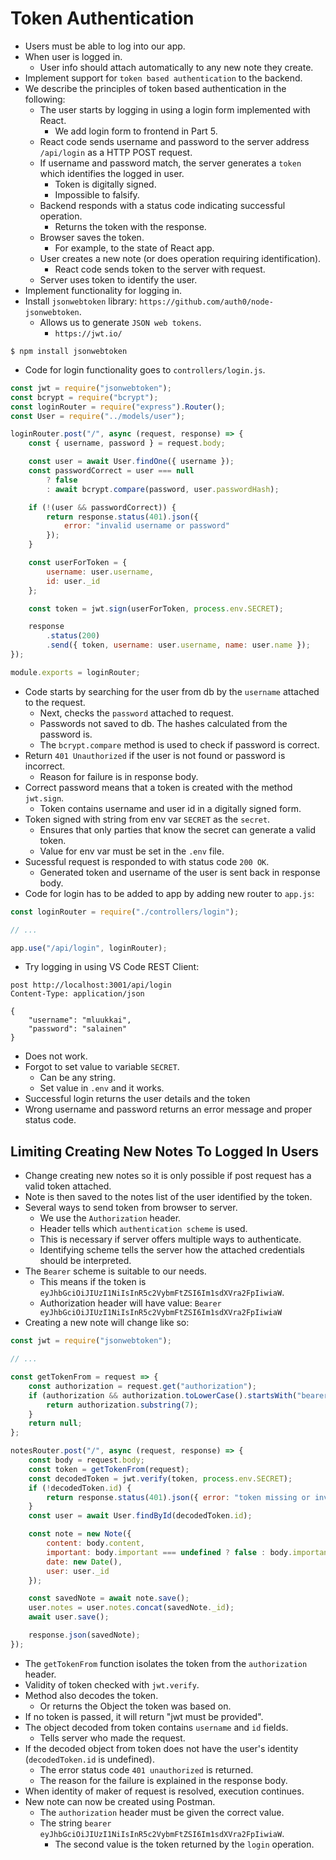 # Token Authentication
- Users must be able to log into our app.
- When user is logged in.
    - User info should attach automatically to any new note they create.
- Implement support for `token based authentication` to the backend.
- We describe the principles of token based authentication in the following:
    - The user starts by logging in using a login form implemented with React.
        - We add login form to frontend in Part 5.
    - React code sends username and password to the server address `/api/login` as a HTTP POST request.
    - If username and password match, the server generates a `token` which identifies the logged in user.
        - Token is digitally signed.
        - Impossible to falsify.
    - Backend responds with a status code indicating successful operation.
        - Returns the token with the response.
    - Browser saves the token.
        - For example, to the state of React app.
    - User creates a new note (or does operation requiring identification).
        - React code sends token to the server with request.
    - Server uses token to identify the user.
- Implement functionality for logging in.
- Install `jsonwebtoken` library: `https://github.com/auth0/node-jsonwebtoken`.
    - Allows us to generate `JSON web tokens`.
        - `https://jwt.io/`
```
$ npm install jsonwebtoken
```
- Code for login functionality goes to `controllers/login.js`.
```js
const jwt = require("jsonwebtoken");
const bcrypt = require("bcrypt");
const loginRouter = require("express").Router();
const User = require("../models/user");

loginRouter.post("/", async (request, response) => {
    const { username, password } = request.body;

    const user = await User.findOne({ username });
    const passwordCorrect = user === null
        ? false
        : await bcrypt.compare(password, user.passwordHash);

    if (!(user && passwordCorrect)) {
        return response.status(401).json({
            error: "invalid username or password"
        });
    }

    const userForToken = {
        username: user.username,
        id: user._id
    };

    const token = jwt.sign(userForToken, process.env.SECRET);

    response
        .status(200)
        .send({ token, username: user.username, name: user.name });
});

module.exports = loginRouter;
```
- Code starts by searching for the user from db by the `username` attached to the request.
    - Next, checks the `password` attached to request.
    - Passwords not saved to db. The hashes calculated from the password is.
    - The `bcrypt.compare` method is used to check if password is correct.
- Return `401 Unauthorized` if the user is not found or password is incorrect.
    - Reason for failure is in response body.
- Correct password means that a token is created with the method `jwt.sign`.
    - Token contains username and user id in a digitally signed form.
- Token signed with string from env var `SECRET` as the `secret`.
    - Ensures that only parties that know the secret can generate a valid token.
    - Value for env var must be set in the `.env` file.
- Sucessful request is responded to with status code `200 OK`.
    - Generated token and username of the user is sent back in response body.
- Code for login has to be added to app by adding new router to `app.js`:
```js
const loginRouter = require("./controllers/login");

// ...

app.use("/api/login", loginRouter);
```
- Try logging in using VS Code REST Client:
```
post http://localhost:3001/api/login
Content-Type: application/json

{
    "username": "mluukkai",
    "password": "salainen"
}
```
- Does not work.
- Forgot to set value to variable `SECRET`.
    - Can be any string.
    - Set value in `.env` and it works.
- Successful login returns the user details and the token
- Wrong username and password returns an error message and proper status code.


## Limiting Creating New Notes To Logged In Users
- Change creating new notes so it is only possible if post request has a valid token attached.
- Note is then saved to the notes list of the user identified by the token.
- Several ways to send token from browser to server.
    - We use the `Authorization` header.
    - Header tells which `authentication scheme` is used.
    - This is necessary if server offers multiple ways to authenticate.
    - Identifying scheme tells the server how the attached credentials should be interpreted.
- The `Bearer` scheme is suitable to our needs.
    - This means if the token is `eyJhbGciOiJIUzI1NiIsInR5c2VybmFtZSI6Im1sdXVra2FpIiwiaW`.
    - Authorization header will have value: `Bearer eyJhbGciOiJIUzI1NiIsInR5c2VybmFtZSI6Im1sdXVra2FpIiwiaW`
- Creating a new note will change like so:
```js
const jwt = require("jsonwebtoken");

// ...

const getTokenFrom = request => {
    const authorization = request.get("authorization");
    if (authorization && authorization.toLowerCase().startsWith("bearer ")) {
        return authorization.substring(7);
    }
    return null;
};

notesRouter.post("/", async (request, response) => {
    const body = request.body;
    const token = getTokenFrom(request);
    const decodedToken = jwt.verify(token, process.env.SECRET);
    if (!decodedToken.id) {
        return response.status(401).json({ error: "token missing or invalid" });
    }
    const user = await User.findById(decodedToken.id);

    const note = new Note({
        content: body.content,
        important: body.important === undefined ? false : body.important,
        date: new Date(),
        user: user._id
    });

    const savedNote = await note.save();
    user.notes = user.notes.concat(savedNote._id);
    await user.save();

    response.json(savedNote);
});
```
- The `getTokenFrom` function isolates the token from the `authorization` header.
- Validity of token checked with `jwt.verify`.
- Method also decodes the token.
    - Or returns the Object the token was based on.
- If no token is passed, it will return "jwt must be provided".
- The object decoded from token contains `username` and `id` fields.
    - Tells server who made the request.
- If the decoded object from token does not have the user's identity (`decodedToken.id` is undefined).
    - The error status code `401 unauthorized` is returned.
    - The reason for the failure is explained in the response body.
- When identity of maker of request is resolved, execution continues.
- New note can now be created using Postman.
    - The `authorization` header must be given the correct value.
    - The string `bearer eyJhbGciOiJIUzI1NiIsInR5c2VybmFtZSI6Im1sdXVra2FpIiwiaW`.
        - The second value is the token returned by the `login` operation.



